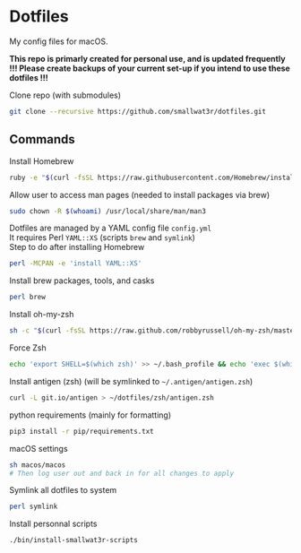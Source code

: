 # Dotfiles  

My config files for macOS.  

**This repo is primarly created for personal use, and is updated frequently**  
**!!! Please create backups of your current set-up if you intend to use these dotfiles !!!**  

Clone repo (with submodules)
```sh
git clone --recursive https://github.com/smallwat3r/dotfiles.git
```

## Commands

Install Homebrew
```sh
ruby -e "$(curl -fsSL https://raw.githubusercontent.com/Homebrew/install/master/install)"
```

Allow user to access man pages (needed to install packages via brew)
```sh
sudo chown -R $(whoami) /usr/local/share/man/man3
```

Dotfiles are managed by a YAML config file `config.yml`  
It requires Perl `YAML::XS` (scripts `brew` and `symlink`)  
Step to do after installing Homebrew  
```sh
perl -MCPAN -e 'install YAML::XS'
```

Install brew packages, tools, and casks
```sh
perl brew
```

Install oh-my-zsh
```sh
sh -c "$(curl -fsSL https://raw.github.com/robbyrussell/oh-my-zsh/master/tools/install.sh)"
```

Force Zsh
```sh
echo 'export SHELL=$(which zsh)' >> ~/.bash_profile && echo 'exec $(which zsh) -l' >> ~/.bash_profile
```

Install antigen (zsh) (will be symlinked to `~/.antigen/antigen.zsh`)
```sh
curl -L git.io/antigen > ~/dotfiles/zsh/antigen.zsh
```

python requirements (mainly for formatting)
```sh
pip3 install -r pip/requirements.txt
```

macOS settings
```sh
sh macos/macos
# Then log user out and back in for all changes to apply
```

Symlink all dotfiles to system
```sh
perl symlink
```

Install personnal scripts
```sh
./bin/install-smallwat3r-scripts
```
